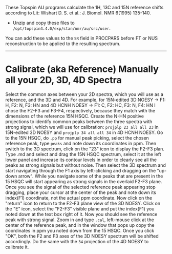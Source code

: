These Topspin AU programs calculate the 1H, 13C and 15N reference shifts according 
to Lit: Wishart D. S. et al.: J. Biomol. NMR 6(1995) 135-140.

- Unzip and copy these files to `/opt/topspin4.4.0/exp/stan/nmr/au/src/user`.

You can add these values to the `SR` field in PROCPARS before FT or NUS reconstruction
to be applied to the resulting spectrum.

-------------

# Calibrate (aka Reference) Manually all your 2D, 3D, 4D Spectra

Select the common axes between your 2D spectra, which you will use as a reference, and the 3D and 4D. 
For example, for 15N-edited 3D NOESY -> F1: H, F2: N, F3: HN  and 4D HCNH NOESY -> F1: C, F2: HC, F3: N, F4: HN
I chose the F2-F3 and F3-F4, respectively, because they match with the dimensions of the reference 15N HSQC.
Create the N-HN positive projections to identify common peaks between the three spectra 
with strong signal, which we will use for calibration: `projplp 23 all all 23` in 15N-edited 3D NOESY 
and `projplp 34 all all 34` in 4D HCNH NOESY.
Go to the 15N HSQC, do `.pp` for manual peak picking, select the chosen reference peak, type `peaks`
and note down its coordinates in ppm. Then switch to the 3D spectrum, click on the "23" icon to display
the F2-F3 plan. Type .md and select and drag the 15N HSQC spectrum, select it at the left lower panel
and increase its contour levels in order to clearly see all the peaks as strong signals but without noise. 
Then select the 3D spectrum and start navigating through the F1 axis by left-clicking and dragging on the 
"up-down arrow". While you navigate some of the peaks that are present in the 15 HSQC will start appearing
as strong signals in the overlaid F2-F3 plane. Once you see the signal of the selected reference peak appearing
stop dragging, place your cursor at the center of the peak and note down its index(F1)
coordinate, not the actual ppm coordinate. Now click on the "return" icon to return to the F2-F3 plane
view of the 3D NOESY. Click on the "E" icon, select the "F2-F3" visible plane and put the index(F1)
you noted down at the text box right of it. Now you should see the reference peak with strong signal.
Zoom in and type `.cal`, left-mouse click at the center of the reference peak, and in the window that 
pops up copy the coordinates in ppm you noted down from the 15 HSQC. Once you click "OK", both the F2 and F3
axes of the 3D NOESY spectrum will be shifted accordingly.
Do the same with the `34` projection of the 4D NOESY to calibrate it.
